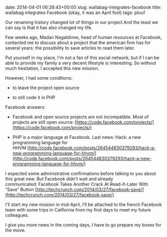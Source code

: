 date: 2014-04-01 06:26:43+00:00
slug: wallabag-integrates-facebook
title: wallabag integrates Facebook (okay, it was an April fool)
tags: plouf

Our renaming history changed lot of things in our project.And the least we can say is that it has also changed my life.

Few weeks ago, Madan Nagaldinne, head of human resources at Facebook, contacted me to discuss about a project that the american firm has for several years: the possibility to save articles to read them later.

Put yourself in my place, I'm not a fan of this social network, but if I can be able to provide my family a very decent lifestyle is interesting. So without much hesitation, I accepted this new mission.

However, I had some conditions:



	
  * to leave the project open source

	
  * to still code it in PHP


Facebook answers:

	
  * Facebook and open source projects are not incompatible. Most of projects are still open source: [https://code.facebook.com/projects/](https://code.facebook.com/projects/)

	
  * PHP is a major language at Facebook. Last news: Hack: a new programming language for HHVM [http://code.facebook.com/posts/264544830379293/hack-a-new-programming-language-for-hhvm/](http://code.facebook.com/posts/264544830379293/hack-a-new-programming-language-for-hhvm/)


I expected some administrative confirmations before talking to you about this great new. But Facebook didn’t wait and already communicated: Facebook Takes Another Crack At Read-It-Later With “Save” Button [http://techcrunch.com/2014/03/27/facebook-save/](http://techcrunch.com/2014/03/27/facebook-save/)

I'll start my new mission in mid-April, I’ll be attached to the french Facebook team with some trips in California from my first days to meet my future colleagues.

I give you more news in the coming days, I have to go prepare my boxes for the move.
